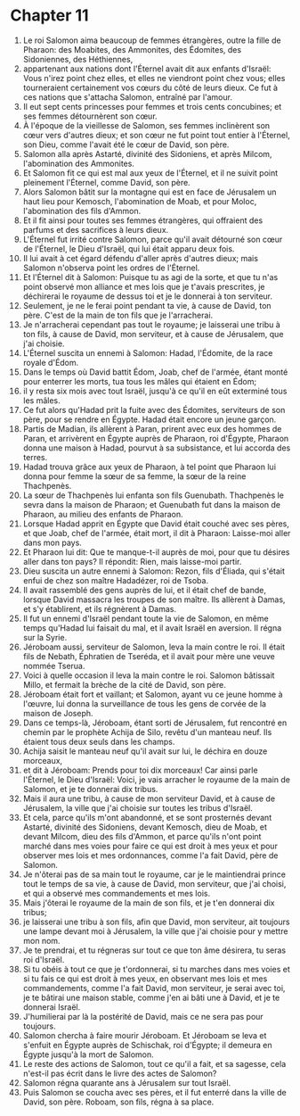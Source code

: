 # Chapter 11

1. Le roi Salomon aima beaucoup de femmes étrangères, outre la fille de Pharaon: des Moabites, des Ammonites, des Édomites, des Sidoniennes, des Héthiennes,
2. appartenant aux nations dont l'Éternel avait dit aux enfants d'Israël: Vous n'irez point chez elles, et elles ne viendront point chez vous; elles tourneraient certainement vos cœurs du côté de leurs dieux. Ce fut à ces nations que s'attacha Salomon, entraîné par l'amour.
3. Il eut sept cents princesses pour femmes et trois cents concubines; et ses femmes détournèrent son cœur.
4. À l'époque de la vieillesse de Salomon, ses femmes inclinèrent son cœur vers d'autres dieux; et son cœur ne fut point tout entier à l'Éternel, son Dieu, comme l'avait été le cœur de David, son père.
5. Salomon alla après Astarté, divinité des Sidoniens, et après Milcom, l'abomination des Ammonites.
6. Et Salomon fit ce qui est mal aux yeux de l'Éternel, et il ne suivit point pleinement l'Éternel, comme David, son père.
7. Alors Salomon bâtit sur la montagne qui est en face de Jérusalem un haut lieu pour Kemosch, l'abomination de Moab, et pour Moloc, l'abomination des fils d'Ammon.
8. Et il fit ainsi pour toutes ses femmes étrangères, qui offraient des parfums et des sacrifices à leurs dieux.
9. L'Éternel fut irrité contre Salomon, parce qu'il avait détourné son cœur de l'Éternel, le Dieu d'Israël, qui lui était apparu deux fois.
10. Il lui avait à cet égard défendu d'aller après d'autres dieux; mais Salomon n'observa point les ordres de l'Éternel.
11. Et l'Éternel dit à Salomon: Puisque tu as agi de la sorte, et que tu n'as point observé mon alliance et mes lois que je t'avais prescrites, je déchirerai le royaume de dessus toi et je le donnerai à ton serviteur.
12. Seulement, je ne le ferai point pendant ta vie, à cause de David, ton père. C'est de la main de ton fils que je l'arracherai.
13. Je n'arracherai cependant pas tout le royaume; je laisserai une tribu à ton fils, à cause de David, mon serviteur, et à cause de Jérusalem, que j'ai choisie.
14. L'Éternel suscita un ennemi à Salomon: Hadad, l'Édomite, de la race royale d'Édom.
15. Dans le temps où David battit Édom, Joab, chef de l'armée, étant monté pour enterrer les morts, tua tous les mâles qui étaient en Édom;
16. il y resta six mois avec tout Israël, jusqu'à ce qu'il en eût exterminé tous les mâles.
17. Ce fut alors qu'Hadad prit la fuite avec des Édomites, serviteurs de son père, pour se rendre en Égypte. Hadad était encore un jeune garçon.
18. Partis de Madian, ils allèrent à Paran, prirent avec eux des hommes de Paran, et arrivèrent en Égypte auprès de Pharaon, roi d'Égypte, Pharaon donna une maison à Hadad, pourvut à sa subsistance, et lui accorda des terres.
19. Hadad trouva grâce aux yeux de Pharaon, à tel point que Pharaon lui donna pour femme la sœur de sa femme, la sœur de la reine Thachpenès.
20. La sœur de Thachpenès lui enfanta son fils Guenubath. Thachpenès le sevra dans la maison de Pharaon; et Guenubath fut dans la maison de Pharaon, au milieu des enfants de Pharaon.
21. Lorsque Hadad apprit en Égypte que David était couché avec ses pères, et que Joab, chef de l'armée, était mort, il dit à Pharaon: Laisse-moi aller dans mon pays.
22. Et Pharaon lui dit: Que te manque-t-il auprès de moi, pour que tu désires aller dans ton pays? Il répondit: Rien, mais laisse-moi partir.
23. Dieu suscita un autre ennemi à Salomon: Rezon, fils d'Éliada, qui s'était enfui de chez son maître Hadadézer, roi de Tsoba.
24. Il avait rassemblé des gens auprès de lui, et il était chef de bande, lorsque David massacra les troupes de son maître. Ils allèrent à Damas, et s'y établirent, et ils régnèrent à Damas.
25. Il fut un ennemi d'Israël pendant toute la vie de Salomon, en même temps qu'Hadad lui faisait du mal, et il avait Israël en aversion. Il régna sur la Syrie.
26. Jéroboam aussi, serviteur de Salomon, leva la main contre le roi. Il était fils de Nebath, Éphratien de Tseréda, et il avait pour mère une veuve nommée Tserua.
27. Voici à quelle occasion il leva la main contre le roi. Salomon bâtissait Millo, et fermait la brèche de la cité de David, son père.
28. Jéroboam était fort et vaillant; et Salomon, ayant vu ce jeune homme à l'œuvre, lui donna la surveillance de tous les gens de corvée de la maison de Joseph.
29. Dans ce temps-là, Jéroboam, étant sorti de Jérusalem, fut rencontré en chemin par le prophète Achija de Silo, revêtu d'un manteau neuf. Ils étaient tous deux seuls dans les champs.
30. Achija saisit le manteau neuf qu'il avait sur lui, le déchira en douze morceaux,
31. et dit à Jéroboam: Prends pour toi dix morceaux! Car ainsi parle l'Éternel, le Dieu d'Israël: Voici, je vais arracher le royaume de la main de Salomon, et je te donnerai dix tribus.
32. Mais il aura une tribu, à cause de mon serviteur David, et à cause de Jérusalem, la ville que j'ai choisie sur toutes les tribus d'Israël.
33. Et cela, parce qu'ils m'ont abandonné, et se sont prosternés devant Astarté, divinité des Sidoniens, devant Kemosch, dieu de Moab, et devant Milcom, dieu des fils d'Ammon, et parce qu'ils n'ont point marché dans mes voies pour faire ce qui est droit à mes yeux et pour observer mes lois et mes ordonnances, comme l'a fait David, père de Salomon.
34. Je n'ôterai pas de sa main tout le royaume, car je le maintiendrai prince tout le temps de sa vie, à cause de David, mon serviteur, que j'ai choisi, et qui a observé mes commandements et mes lois.
35. Mais j'ôterai le royaume de la main de son fils, et je t'en donnerai dix tribus;
36. je laisserai une tribu à son fils, afin que David, mon serviteur, ait toujours une lampe devant moi à Jérusalem, la ville que j'ai choisie pour y mettre mon nom.
37. Je te prendrai, et tu régneras sur tout ce que ton âme désirera, tu seras roi d'Israël.
38. Si tu obéis à tout ce que je t'ordonnerai, si tu marches dans mes voies et si tu fais ce qui est droit à mes yeux, en observant mes lois et mes commandements, comme l'a fait David, mon serviteur, je serai avec toi, je te bâtirai une maison stable, comme j'en ai bâti une à David, et je te donnerai Israël.
39. J'humilierai par là la postérité de David, mais ce ne sera pas pour toujours.
40. Salomon chercha à faire mourir Jéroboam. Et Jéroboam se leva et s'enfuit en Égypte auprès de Schischak, roi d'Égypte; il demeura en Égypte jusqu'à la mort de Salomon.
41. Le reste des actions de Salomon, tout ce qu'il a fait, et sa sagesse, cela n'est-il pas écrit dans le livre des actes de Salomon?
42. Salomon régna quarante ans à Jérusalem sur tout Israël.
43. Puis Salomon se coucha avec ses pères, et il fut enterré dans la ville de David, son père. Roboam, son fils, régna à sa place.

